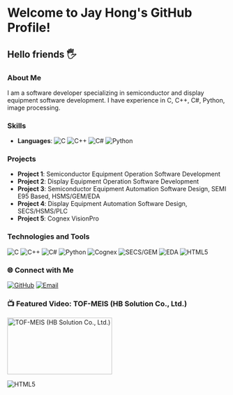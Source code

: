 # Welcome to Jay Hong's GitHub Profile!

## Hello friends 🖐️

### About Me
I am a software developer specializing in semiconductor and display equipment software development. I have experience in C, C++, C#, Python, image processing.

### Skills
- **Languages**: 
  ![C](https://img.shields.io/badge/C-00599C?style=flat-square&logo=c&logoColor=white)
  ![C++](https://img.shields.io/badge/C++-00599C?style=flat-square&logo=c%2B%2B&logoColor=white)
  ![C#](https://img.shields.io/badge/C%23-239120?style=flat-square&logo=c-sharp&logoColor=white)
  ![Python](https://img.shields.io/badge/Python-3776AB?style=flat-square&logo=python&logoColor=white)


### Projects
- **Project 1**: Semiconductor Equipment Operation Software Development
- **Project 2**: Display Equipment Operation Software Development
- **Project 3**: Semiconductor Equipment Automation Software Design, SEMI E95 Based, HSMS/GEM/EDA
- **Project 4**: Display Equipment Automation Software Design, SECS/HSMS/PLC
- **Project 5**: Cognex VisionPro


### Technologies and Tools
![C](https://img.shields.io/badge/C-00599C?style=flat-square&logo=c&logoColor=white)
![C++](https://img.shields.io/badge/C++-00599C?style=flat-square&logo=c%2B%2B&logoColor=white)
![C#](https://img.shields.io/badge/C%23-239120?style=flat-square&logo=c-sharp&logoColor=white)
![Python](https://img.shields.io/badge/Python-3776AB?style=flat-square&logo=python&logoColor=white)
![Cognex](https://img.shields.io/badge/Cognex-FF9900?style=flat-square&logo=cognex&logoColor=white)
![SECS/GEM](https://img.shields.io/badge/SECS/GEM-0078D4?style=flat-square&logo=siemens&logoColor=white)
![EDA](https://img.shields.io/badge/EDA-0078D4?style=flat-square&logo=synopsys&logoColor=white)
![HTML5](https://img.shields.io/badge/HTML5-Creating%20the%20Future%20of%20Web%20Development-orange)

### 🌐 Connect with Me
[![GitHub](https://img.shields.io/badge/GitHub-100000?style=flat-square&logo=github&logoColor=white)](https://github.com/JayHong2)
[![Email](https://img.shields.io/badge/Email-D14836?style=flat-square&logo=gmail&logoColor=white)](mailto:jhnet0215g@gmail.com)


### 📺 Featured Video: TOF-MEIS (HB Solution Co., Ltd.)
<a href="https://www.youtube.com/watch?v=VgzVz7TlbPs">
  <img src="https://img.youtube.com/vi/VgzVz7TlbPs/0.jpg" alt="TOF-MEIS (HB Solution Co., Ltd.)" width="240" height="130">
</a>

![HTML5](https://img.shields.io/badge/HTML5-Creating%20the%20Future%20of%20Web%20Development-orange)
